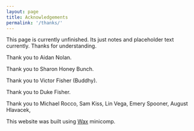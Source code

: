 ```yaml
---
layout: page
title: Acknowledgements
permalink: '/thanks/'
---
```

This page is currently unfinished. Its just notes and placeholder text currently. Thanks for understanding.


Thank you to Aidan Nolan.

Thank you to Sharon Honey Bunch.

Thank you to Victor Fisher (Buddhy).

Thank you to Duke Fisher.

Thank you to Michael Rocco, Sam Kiss, Lin Vega, Emery Spooner, August Hlavacek, 

This website was built using [Wax](https://github.com/minicomp/wax) minicomp.
